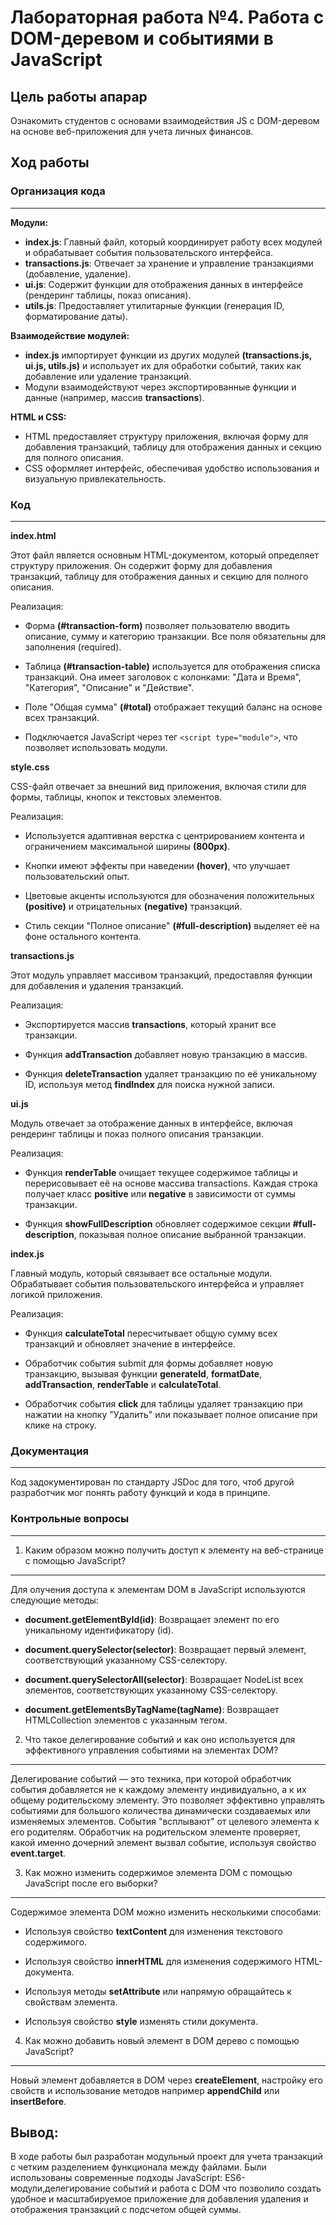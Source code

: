 # Лабораторная работа №4. Работа с DOM-деревом и событиями в JavaScript

## Цель работы апарар
Ознакомить студентов с основами взаимодействия JS с DOM-деревом на основе веб-приложения для учета личных финансов.

## Ход работы
### Организация кода
---
**Модули:**
- **index.js**: Главный файл, который координирует работу всех модулей и обрабатывает события пользовательского интерфейса.
- **transactions.js**: Отвечает за хранение и управление транзакциями (добавление, удаление).
- **ui.js**: Содержит функции для отображения данных в интерфейсе (рендеринг таблицы, показ описания).
- **utils.js**: Предоставляет утилитарные функции (генерация ID, форматирование даты).


**Взаимодействие модулей:**
- **index.js** импортирует функции из других модулей **(transactions.js, ui.js, utils.js)** и использует их для обработки событий, таких как добавление или удаление транзакций.
- Модули взаимодействуют через экспортированные функции и данные (например, массив **transactions**).

**HTML и CSS:**
- HTML предоставляет структуру приложения, включая форму для добавления транзакций, таблицу для отображения данных и секцию для полного описания.
- CSS оформляет интерфейс, обеспечивая удобство использования и визуальную привлекательность.

### Код
---
**index.html**

Этот файл является основным HTML-документом, который определяет структуру приложения. Он содержит форму для добавления транзакций, таблицу для отображения данных и секцию для полного описания.

Реализация:
- Форма **(#transaction-form)** позволяет пользователю вводить описание, сумму и категорию транзакции. Все поля обязательны для заполнения (required).

- Таблица **(#transaction-table)** используется для отображения списка транзакций. Она имеет заголовок с колонками: "Дата и Время", "Категория", "Описание" и "Действие".

- Поле "Общая сумма" **(#total)** отображает текущий баланс на основе всех транзакций.

- Подключается JavaScript через тег `<script type="module">`, что позволяет использовать модули.


**style.css**

CSS-файл отвечает за внешний вид приложения, включая стили для формы, таблицы, кнопок и текстовых элементов.

Реализация:
- Используется адаптивная верстка с центрированием контента и ограничением максимальной ширины **(800px)**.

- Кнопки имеют эффекты при наведении **(hover)**, что улучшает пользовательский опыт.

- Цветовые акценты используются для обозначения положительных **(positive)** и отрицательных **(negative)** транзакций.

- Стиль секции "Полное описание" **(#full-description)** выделяет её на фоне остального контента.

**transactions.js**

Этот модуль управляет массивом транзакций, предоставляя функции для добавления и удаления транзакций.

Реализация:

- Экспортируется массив **transactions**, который хранит все транзакции.

- Функция **addTransaction** добавляет новую транзакцию в массив.

- Функция **deleteTransaction** удаляет транзакцию по её уникальному ID, используя метод **findIndex** для поиска нужной записи.

**ui.js**

Модуль отвечает за отображение данных в интерфейсе, включая рендеринг таблицы и показ полного описания транзакции.

Реализация:

- Функция **renderTable** очищает текущее содержимое таблицы и перерисовывает её на основе массива transactions. Каждая строка получает класс **positive** или **negative** в зависимости от суммы транзакции.

- Функция **showFullDescription** обновляет содержимое секции **#full-description**, показывая полное описание выбранной транзакции.

**index.js**

Главный модуль, который связывает все остальные модули. Обрабатывает события пользовательского интерфейса и управляет логикой приложения.
 
Реализация:

- Функция **calculateTotal** пересчитывает общую сумму всех транзакций и обновляет значение в интерфейсе.

- Обработчик события submit для формы добавляет новую транзакцию, вызывая функции **generateId**, **formatDate**, **addTransaction**, **renderTable** и **calculateTotal**.

- Обработчик события **click** для таблицы удаляет транзакцию при нажатии на кнопку "Удалить" или показывает полное описание при клике на строку.

### Документация
---
Код задокументирован по стандарту JSDoc для того, чтоб другой разработчик мог понять работу функций и кода в принципе.

### Контрольные вопросы
---
1. Каким образом можно получить доступ к элементу на веб-странице с помощью JavaScript?
---
Для олучения доступа к элементам DOM в JavaScript используются следующие методы:

- **document.getElementById(id)**: Возвращает элемент по его уникальному идентификатору (id).

- **document.querySelector(selector)**:
Возвращает первый элемент, соответствующий указанному CSS-селектору.

- **document.querySelectorAll(selector)**:
Возвращает NodeList всех элементов, соответствующих указанному CSS-селектору.

- **document.getElementsByTagName(tagName)**:
Возвращает HTMLCollection элементов с указанным тегом.

2.  Что такое делегирование событий и как оно используется для эффективного управления событиями на элементах DOM?
---
Делегирование событий — это техника, при которой обработчик события добавляется не к каждому элементу индивидуально, а к их общему родительскому элементу. Это позволяет эффективно управлять событиями для большого количества динамически создаваемых или изменяемых элементов. События "всплывают" от целевого элемента к его родителям. Обработчик на родительском элементе проверяет, какой именно дочерний элемент вызвал событие, используя свойство **event.target**.

3. Как можно изменить содержимое элемента DOM с помощью JavaScript после его выборки?
---
Содержимое элемента DOM можно изменить несколькими способами:
- Используя свойство **textContent** для изменения текстового содержимого.

- Используя свойство **innerHTML** для изменения содержимого HTML-документа.

- Используя методы **setAttribute** или напрямую обращайтесь к свойствам элемента.

- Используя свойство **style** изменять стили документа.

4. Как можно добавить новый элемент в DOM дерево с помощью JavaScript?
---
Новый элемент добавляется в DOM через **createElement**, настройку его свойств и использование методов например **appendChild** или **insertBefore**.

## Вывод:
В ходе работы был разработан модульный проект для учета транзакций с четким разделением функционала между файлами. Были использованы современные подходы JavaScript: ES6-модули,делегирование событий и работа с DOM что позволило создать удобное и масштабируемое приложение для добавления удаления и отображения транзакций с подсчетом общей суммы.
